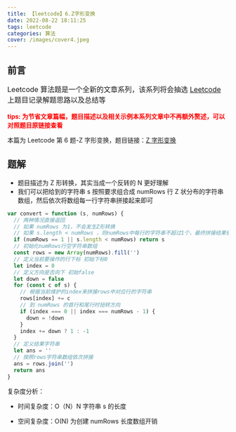 ```yaml
---
title: 【leetcode】6.Z字形变换
date: 2022-08-22 18:11:25
tags: leetcode
categories: 算法
cover: /images/cover4.jpeg
---
```


## 前言

<p style="font-size:16px">Leetcode 算法题是一个全新的文章系列，该系列将会抽选 <a href="https://leetcode.cn/">Leetcode</a> 上题目记录解题思路以及总结等</p>
<b style="font-size:14px;color:red">tips: 为节省文章篇幅，题目描述以及相关示例本系列文章中不再额外赘述，可以对照题目原链接查看</b>

本篇为 Leetcode 第 6 题-Z 字形变换，题目链接：[Z 字形变换](https://leetcode.cn/problems/zigzag-conversion/description/)

## 题解

- 题目描述为 Z 形转换，其实当成一个反转的 N 更好理解
- 我们可以把给到的字符串 s 按照要求组合成 numRows 行 Z 状分布的字符串数组，然后依次将数组每一行字符串拼接起来即可

```js
var convert = function (s, numRows) {
  // 两种情况直接返回
  // 如果 numRows 为1，不会发生Z形转换
  // 如果 s.length < numRows ，则numRows中每行的字符串不超过1个，最终拼接结果依然为原字符串
  if (numRows == 1 || s.length < numRows) return s
  // 初始化numRows行空字符串数组
  const rows = new Array(numRows).fill('')
  // 定义当前要操作的行下标 初始下标0
  let index = 0
  // 定义方向是否向下 初始false
  let down = false
  for (const c of s) {
    // 根据当前维护的index来拼接rows中对应行的字符串
    rows[index] += c
    // 到 numRows 的首行和尾行时扭转方向
    if (index === 0 || index === numRows - 1) {
      down = !down
    }
    index += down ? 1 : -1
  }
  // 定义结果字符串
  let ans = ''
  // 按照rows字符串数组依次拼接
  ans = rows.join('')
  return ans
}
```

复杂度分析：

- 时间复杂度：O（N）N 字符串 s 的长度

- 空间复杂度：O(N) 为创建 numRows 长度数组开销
